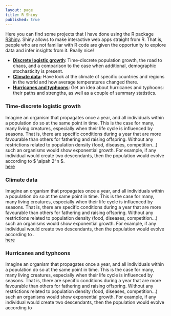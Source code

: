 ```yaml
---
layout: page
title: R Shiny
published: true
---
```


Here you can find some projects that I have done using the R package [RShiny](https://shiny.rstudio.com/). Shiny allows to make interactive web apps straight from R. That is, people who are not familiar with R code are given the opportunity to explore data and infer insights from it. Really nice!


  * [**Discrete logistic growth**](###discrete-logistic-growth):
    Time-discrete population growth, the road to chaos, and a comparison to the case when additional, demographic stochasticity is present.
  * [**Climate data**](###climate-data): Have look at the climate of specific countries and regions in the world and how average temperatures changed there.
  * [**Hurricanes and typhoons**](###hurricanes-and-typhoons): Get an idea about hurricanes and typhoons: their paths and strengths, as well as a couple of summary statistics.




### Time-discrete logistic growth

Imagine an organism that propagates once a year, and all individuals within a population do so at the same point in time. This is the case for many, many living creatures, especially when their life cycle is influenced by seasons. That is, there are specific conditions during a year that are more favourable than others for fathering and raising offspring. Without any restrictions related to population density (food, diseases, competition...) such an organisms would show exponential growth. For example, if any individual would create two descendants, then the population would evolve according to
$ \alpah 2^n $.  
[here](https://thomassie.shinyapps.io/logisticgrowthtimediscrete/)


### Climate data

Imagine an organism that propagates once a year, and all individuals within a population do so at the same point in time. This is the case for many, many living creatures, especially when their life cycle is influenced by seasons. That is, there are specific conditions during a year that are more favourable than others for fathering and raising offspring. Without any restrictions related to population density (food, diseases, competition...) such an organisms would show exponential growth. For example, if any individual would create two descendants, then the population would evolve according to .  
[here](https://thomassie.shinyapps.io/climatedataapp/)


### Hurricanes and typhoons

Imagine an organism that propagates once a year, and all individuals within a population do so at the same point in time. This is the case for many, many living creatures, especially when their life cycle is influenced by seasons. That is, there are specific conditions during a year that are more favourable than others for fathering and raising offspring. Without any restrictions related to population density (food, diseases, competition...) such an organisms would show exponential growth. For example, if any individual would create two descendants, then the population would evolve according to

